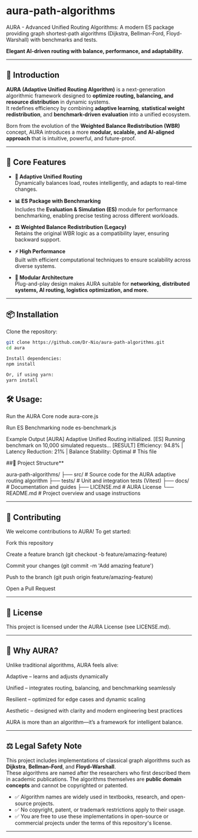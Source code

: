 # aura-path-algorithms
 AURA - Advanced Unified Routing Algorithms: A modern ES package providing graph shortest-path algorithms (Dijkstra, Bellman-Ford, Floyd-Warshall) with benchmarks and tests.

**Elegant AI-driven routing with balance, performance, and adaptability.**

---

## 🌌 Introduction

**AURA (Adaptive Unified Routing Algorithm)** is a next-generation algorithmic framework designed to **optimize routing, balancing, and resource distribution** in dynamic systems.  
It redefines efficiency by combining **adaptive learning**, **statistical weight redistribution**, and **benchmark-driven evaluation** into a unified ecosystem.  

Born from the evolution of the **Weighted Balance Redistribution (WBR)** concept, AURA introduces a more **modular, scalable, and AI-aligned approach** that is intuitive, powerful, and future-proof.

---

## 🚀 Core Features

- **🔄 Adaptive Unified Routing**  
  Dynamically balances load, routes intelligently, and adapts to real-time changes.

- **📊 ES Package with Benchmarking**  
  Includes the **Evaluation & Simulation (ES)** module for performance benchmarking, enabling precise testing across different workloads.

- **⚖️ Weighted Balance Redistribution (Legacy)**  
  Retains the original WBR logic as a compatibility layer, ensuring backward support.

- **⚡ High Performance**  
  Built with efficient computational techniques to ensure scalability across diverse systems.

- **🧩 Modular Architecture**  
  Plug-and-play design makes AURA suitable for **networking, distributed systems, AI routing, logistics optimization, and more.**

---

## 📦 Installation

Clone the repository:

```bash
git clone https://github.com/Dr-Nio/aura-path-algorithms.git
cd aura

Install dependencies:
npm install

Or, if using yarn:
yarn install

```

## 🛠 Usage:
Run the AURA Core
node aura-core.js

Run ES Benchmarking
node es-benchmark.js

Example Output
[AURA] Adaptive Unified Routing initialized.
[ES] Running benchmark on 10,000 simulated requests...
[RESULT] Efficiency: 94.8% | Latency Reduction: 21% | Balance Stability: Optimal         # This file

##📂 Project Structure**

aura-path-algorithms/
 ├── src/                 # Source code for the AURA adaptive routing algorithm
 ├── tests/               # Unit and integration tests (Vitest)
 ├── docs/                # Documentation and guides
 ├── LICENSE.md           # AURA License
 └── README.md            # Project overview and usage instructions

---

 ## 🤝 Contributing
 We welcome contributions to AURA!
To get started:

Fork this repository

Create a feature branch (git checkout -b feature/amazing-feature)

Commit your changes (git commit -m 'Add amazing feature')

Push to the branch (git push origin feature/amazing-feature)

Open a Pull Request

---

## 📜 License
This project is licensed under the AURA License (see LICENSE.md).

---

## 🌟 Why AURA?
Unlike traditional algorithms, AURA feels alive:

Adaptive – learns and adjusts dynamically

Unified – integrates routing, balancing, and benchmarking seamlessly

Resilient – optimized for edge cases and dynamic scaling

Aesthetic – designed with clarity and modern engineering best practices

AURA is more than an algorithm—it’s a framework for intelligent balance.

---

## ⚖️ Legal Safety Note

This project includes implementations of classical graph algorithms such as **Dijkstra**, **Bellman–Ford**, and **Floyd–Warshall**.  
These algorithms are named after the researchers who first described them in academic publications. The algorithms themselves are **public domain concepts** and cannot be copyrighted or patented.

- ✅ Algorithm names are widely used in textbooks, research, and open-source projects.  
- ✅ No copyright, patent, or trademark restrictions apply to their usage.  
- ✅ You are free to use these implementations in open-source or commercial projects under the terms of this repository's license.

---
